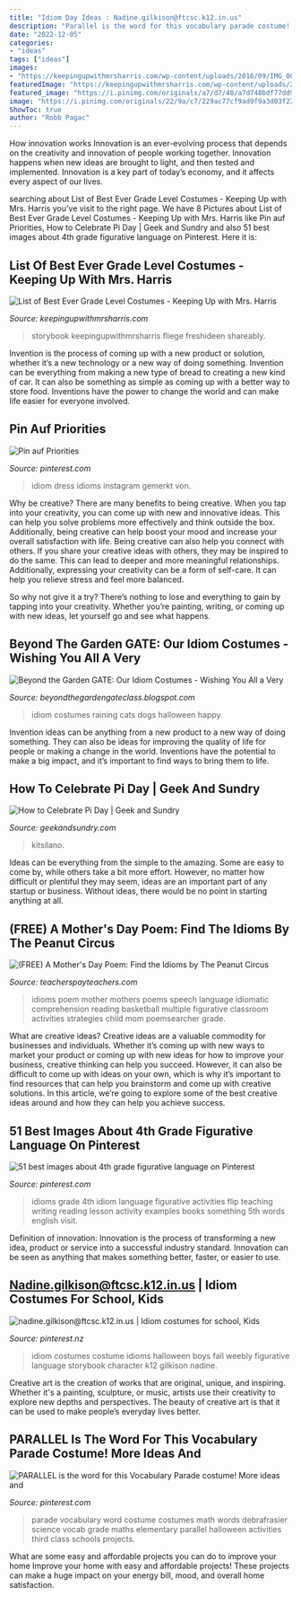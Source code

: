 ```yaml
---
title: "Idiom Day Ideas : Nadine.gilkison@ftcsc.k12.in.us"
description: "Parallel is the word for this vocabulary parade costume! more ideas and"
date: "2022-12-05"
categories:
- "ideas"
tags: ["ideas"]
images:
- "https://keepingupwithmrsharris.com/wp-content/uploads/2016/09/IMG_0098-1024x768.jpg"
featuredImage: "https://keepingupwithmrsharris.com/wp-content/uploads/2016/09/IMG_0098-1024x768.jpg"
featured_image: "https://i.pinimg.com/originals/a7/d7/48/a7d748bdf77dd913315bb019166fbe83.jpg"
image: "https://i.pinimg.com/originals/22/9a/c7/229ac77cf9ad9f9a3d03f22039333838.jpg"
ShowToc: true
author: "Robb Pagac"
---
```



How innovation works
Innovation is an ever-evolving process that depends on the creativity and innovation of people working together. Innovation happens when new ideas are brought to light, and then tested and implemented. Innovation is a key part of today’s economy, and it affects every aspect of our lives.

	

		
searching about List of Best Ever Grade Level Costumes - Keeping Up with Mrs. Harris you've visit to the right page. We have 8 Pictures about List of Best Ever Grade Level Costumes - Keeping Up with Mrs. Harris like Pin auf Priorities, How to Celebrate Pi Day | Geek and Sundry and also 51 best images about 4th grade figurative language on Pinterest. Here it is:
		
    
## List Of Best Ever Grade Level Costumes - Keeping Up With Mrs. Harris

<img loading=lazy src="https://keepingupwithmrsharris.com/wp-content/uploads/2016/09/IMG_0098-1024x768.jpg" onerror="this.onerror=null;this.src='https://tse3.mm.bing.net/th?id=OIP.H4MR9Xr5TvKrG12Tscf6RAHaFj&amp;pid=15.1';" alt="List of Best Ever Grade Level Costumes - Keeping Up with Mrs. Harris">

_Source: keepingupwithmrsharris.com_

>storybook keepingupwithmrsharris fliege freshideen shareably. 

	

Invention is the process of coming up with a new product or solution, whether it’s a new technology or a new way of doing something. Invention can be everything from making a new type of bread to creating a new kind of car. It can also be something as simple as coming up with a better way to store food. Inventions have the power to change the world and can make life easier for everyone involved.

    
## Pin Auf Priorities

<img loading=lazy src="https://i.pinimg.com/originals/a7/d7/48/a7d748bdf77dd913315bb019166fbe83.jpg" onerror="this.onerror=null;this.src='https://tse2.mm.bing.net/th?id=OIP.Tw_WxJJT9YasgjSDXAiWuQHaHa&amp;pid=15.1';" alt="Pin auf Priorities">

_Source: pinterest.com_

>idiom dress idioms instagram gemerkt von. 

	

Why be creative?
There are many benefits to being creative. When you tap into your creativity, you can come up with new and innovative ideas. This can help you solve problems more effectively and think outside the box. Additionally, being creative can help boost your mood and increase your overall satisfaction with life.
Being creative can also help you connect with others. If you share your creative ideas with others, they may be inspired to do the same. This can lead to deeper and more meaningful relationships. Additionally, expressing your creativity can be a form of self-care. It can help you relieve stress and feel more balanced.

So why not give it a try? There’s nothing to lose and everything to gain by tapping into your creativity. Whether you’re painting, writing, or coming up with new ideas, let yourself go and see what happens.

    
## Beyond The Garden GATE: Our Idiom Costumes - Wishing You All A Very

<img loading=lazy src="http://3.bp.blogspot.com/-mrz29PhHV1Q/UnMr3l0HsqI/AAAAAAAAARU/2Rb2KmAV4ag/s1600/raining+cats+and+dogs+katie.JPG" onerror="this.onerror=null;this.src='https://tse2.mm.bing.net/th?id=OIP.2juDfD1SisER7AT_qdDmKQHaJ4&amp;pid=15.1';" alt="Beyond the Garden GATE: Our Idiom Costumes - Wishing You All a Very">

_Source: beyondthegardengateclass.blogspot.com_

>idiom costumes raining cats dogs halloween happy. 

	

Invention ideas can be anything from a new product to a new way of doing something. They can also be ideas for improving the quality of life for people or making a change in the world. Inventions have the potential to make a big impact, and it’s important to find ways to bring them to life.

    
## How To Celebrate Pi Day | Geek And Sundry

<img loading=lazy src="http://www.geekandsundry.com/assets/images/episodes/Tip_7.jpeg" onerror="this.onerror=null;this.src='https://tse1.mm.bing.net/th?id=OIP.VBj55LdKDuszegXldR0UfQHaJ6&amp;pid=15.1';" alt="How to Celebrate Pi Day | Geek and Sundry">

_Source: geekandsundry.com_

>kitsilano. 

	

Ideas can be everything from the simple to the amazing. Some are easy to come by, while others take a bit more effort. However, no matter how difficult or plentiful they may seem, ideas are an important part of any startup or business. Without ideas, there would be no point in starting anything at all.

    
## (FREE) A Mother&#039;s Day Poem: Find The Idioms By The Peanut Circus

<img loading=lazy src="https://ecdn.teacherspayteachers.com/thumbitem/FREE-A-Mothers-Day-Poem-Find-the-Idioms-1428309752/original-681893-2.jpg" onerror="this.onerror=null;this.src='https://tse2.mm.bing.net/th?id=OIP.tDB2t2UuoimC96nVcDKv_QAAAA&amp;pid=15.1';" alt="(FREE) A Mother&#039;s Day Poem: Find the Idioms by The Peanut Circus">

_Source: teacherspayteachers.com_

>idioms poem mother mothers poems speech language idiomatic comprehension reading basketball multiple figurative classroom activities strategies child mom poemsearcher grade. 

	

What are creative ideas?
Creative ideas are a valuable commodity for businesses and individuals. Whether it’s coming up with new ways to market your product or coming up with new ideas for how to improve your business, creative thinking can help you succeed. However, it can also be difficult to come up with ideas on your own, which is why it’s important to find resources that can help you brainstorm and come up with creative solutions. In this article, we’re going to explore some of the best creative ideas around and how they can help you achieve success.

    
## 51 Best Images About 4th Grade Figurative Language On Pinterest

<img loading=lazy src="https://s-media-cache-ak0.pinimg.com/736x/5a/f5/20/5af520ef5ed2292d0d68b6bf57bf2ff1--idioms-activities-flip-books.jpg" onerror="this.onerror=null;this.src='https://tse2.mm.bing.net/th?id=OIP.Yrl4J8CPX5HcvOzAYeEhcQHaNI&amp;pid=15.1';" alt="51 best images about 4th grade figurative language on Pinterest">

_Source: pinterest.com_

>idioms grade 4th idiom language figurative activities flip teaching writing reading lesson activity examples books something 5th words english visit. 

	

Definition of innovation:
Innovation is the process of transforming a new idea, product or service into a successful industry standard. Innovation can be seen as anything that makes something better, faster, or easier to use.

    
## Nadine.gilkison@ftcsc.k12.in.us | Idiom Costumes For School, Kids

<img loading=lazy src="https://i.pinimg.com/736x/c6/be/98/c6be98e56748811fb90997ec36980615.jpg" onerror="this.onerror=null;this.src='https://tse2.mm.bing.net/th?id=OIP.vPGWJ9C193fONo6n0SMaJgAAAA&amp;pid=15.1';" alt="nadine.gilkison@ftcsc.k12.in.us | Idiom costumes for school, Kids">

_Source: pinterest.nz_

>idiom costumes costume idioms halloween boys fall weebly figurative language storybook character k12 gilkison nadine. 

	

Creative art is the creation of works that are original, unique, and inspiring. Whether it's a painting, sculpture, or music, artists use their creativity to explore new depths and perspectives. The beauty of creative art is that it can be used to make people’s everyday lives better.

    
## PARALLEL Is The Word For This Vocabulary Parade Costume! More Ideas And

<img loading=lazy src="https://i.pinimg.com/originals/22/9a/c7/229ac77cf9ad9f9a3d03f22039333838.jpg" onerror="this.onerror=null;this.src='https://tse4.mm.bing.net/th?id=OIP.i5OJ_KB9ms9UTGjtUoXr9AHaMj&amp;pid=15.1';" alt="PARALLEL is the word for this Vocabulary Parade costume! More ideas and">

_Source: pinterest.com_

>parade vocabulary word costume costumes math words debrafrasier science vocab grade maths elementary parallel halloween activities third class schools projects. 

	

What are some easy and affordable projects you can do to improve your home
Improve your home with easy and affordable projects! These projects can make a huge impact on your energy bill, mood, and overall home satisfaction.

